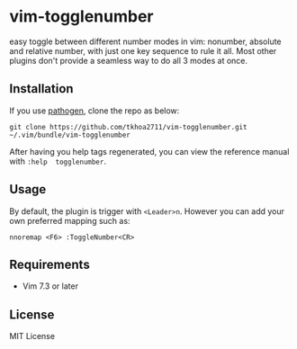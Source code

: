 vim-togglenumber
================

easy toggle between different number modes in vim: nonumber, absolute and relative number, 
with just one key sequence to rule it all. Most other plugins don't provide a seamless way 
to do all 3 modes at once.

Installation
------------

If you use [pathogen](https://github.com/tpope/vim-pathogen), clone the repo as below:

    git clone https://github.com/tkhoa2711/vim-togglenumber.git ~/.vim/bundle/vim-togglenumber

After having you help tags regenerated, you can view the reference manual with `:help 
togglenumber`.

Usage
-----

By default, the plugin is trigger with `<Leader>n`. However you can add your own 
preferred mapping such as:

    nnoremap <F6> :ToggleNumber<CR>

Requirements
------------

 - Vim 7.3 or later

License
-------

MIT License

